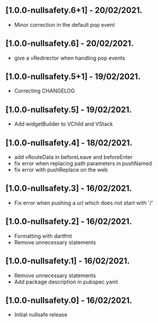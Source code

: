 ## [1.0.0-nullsafety.6+1] - 20/02/2021.

* Minor correction in the default pop event

## [1.0.0-nullsafety.6] - 20/02/2021.

* give a vRedirector when handling pop events

## [1.0.0-nullsafety.5+1] - 19/02/2021.

* Correcting CHANGELOG

## [1.0.0-nullsafety.5] - 19/02/2021.

* Add widgetBuilder to VChild and VStack

## [1.0.0-nullsafety.4] - 18/02/2021.

* add vRouteData in beforeLeave and beforeEnter
* fix error when replacing path parameters in pushNamed
* fix error with pushReplace on the web

## [1.0.0-nullsafety.3] - 16/02/2021.

* Fix error when pushing a url which does not start with '/'

## [1.0.0-nullsafety.2] - 16/02/2021.

* Formatting with dartfmt
* Remove unnecessary statements

## [1.0.0-nullsafety.1] - 16/02/2021.

* Remove unnecessary statements
* Add package description in pubspec.yaml

## [1.0.0-nullsafety.0] - 16/02/2021.

* Initial nullsafe release

